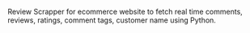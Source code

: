 Review Scrapper for ecommerce website to fetch real time comments, reviews, ratings, comment tags, customer name using Python.
